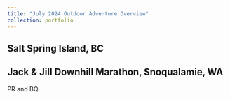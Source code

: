 ```yaml
---
title: "July 2024 Outdoor Adventure Overview"
collection: portfolio
---
```


## Salt Spring Island, BC

<div class="strava-embed-placeholder" data-embed-type="activity" data-embed-id="11920020430" data-style="standard" data-from-embed="false"></div><script src="https://strava-embeds.com/embed.js"></script>

## Jack & Jill Downhill Marathon, Snoqualamie, WA
PR and BQ.

<div class="strava-embed-placeholder" data-embed-type="activity" data-embed-id="12004384828" data-style="standard" data-from-embed="false"></div><script src="https://strava-embeds.com/embed.js"></script>
